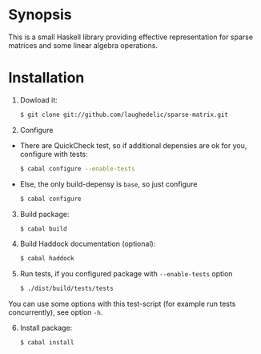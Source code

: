 # Synopsis #

This is a small Haskell library providing effective representation for sparse matrices and some linear algebra operations.

# Installation #

1. Dowload it:

    ```bash
    $ git clone git://github.com/laughedelic/sparse-matrix.git
    ```

2. Configure

 * There are QuickCheck test, so if additional depensies are ok for you, configure with tests:

    ```bash
    $ cabal configure --enable-tests
    ```

 * Else, the only build-depensy is `base`, so just configure

    ```bash
    $ cabal configure
    ```

3. Build package:

    ```bash
    $ cabal build
    ```

4. Build Haddock documentation (optional):

    ```bash
    $ cabal haddock
    ```

5. Run tests, if you configured package with `--enable-tests` option

    ```bash
    $ ./dist/build/tests/tests
    ```

  You can use some options with this test-script (for example run tests concurrently), see option `-h`.

6. Install package:

    ```bash
    $ cabal install
    ```
